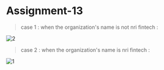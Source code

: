 # Assignment-13

> case 1 : when the organization's name is not nri fintech : 

  ![2](https://user-images.githubusercontent.com/95729870/221363719-2e536c7a-9005-46e1-9c40-b9687c25090d.jpg)


> case 2 : when the organization's name is nri fintech : 

![1](https://user-images.githubusercontent.com/95729870/221363805-9d971bfe-3112-4b46-a148-c159eb3488b8.jpg)
